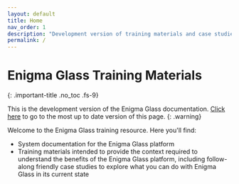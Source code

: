 ```yaml
---
layout: default
title: Home
nav_order: 1
description: "Development version of training materials and case studies for the Enigma Glass SIEM platform"
permalink: /
---
```

# Enigma Glass Training Materials
{: .important-title .no_toc .fs-9}

This is the development version of the Enigma Glass documentation. [Click here](https://enigmaglass-docs.github.io/enigmaglass/) to go to the most up to date version of this page.
{: .warning}

Welcome to the Enigma Glass training resource. Here you'll find:
 - System documentation for the Enigma Glass platform
 - Training materials intended to provide the context required to understand the benefits of the Enigma Glass platform, including follow-along friendly case studies to explore what you can do with Enigma Glass in its current state

